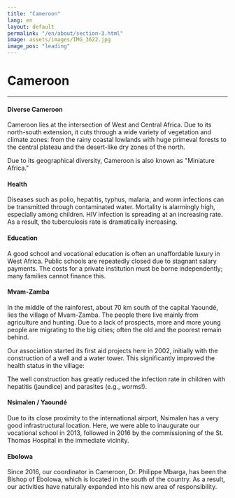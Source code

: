 ```yaml
---
title: "Cameroon"
lang: en
layout: default
permalink: "/en/about/section-3.html"
image: assets/images/IMG_3622.jpg
image_pos: "leading"
---
```


# Cameroon
---

#### Diverse Cameroon

Cameroon lies at the intersection of West and Central Africa. Due to its north-south extension, it cuts through a wide variety of vegetation and climate zones: from the rainy coastal lowlands with huge primeval forests to the central plateau and the desert-like dry zones of the north.

Due to its geographical diversity, Cameroon is also known as "Miniature Africa."

#### Health

Diseases such as polio, hepatitis, typhus, malaria, and worm infections can be transmitted through contaminated water. Mortality is alarmingly high, especially among children. HIV infection is spreading at an increasing rate. As a result, the tuberculosis rate is dramatically increasing.

#### Education

A good school and vocational education is often an unaffordable luxury in West Africa. Public schools are repeatedly closed due to stagnant salary payments. The costs for a private institution must be borne independently; many families cannot finance this.

#### Mvam-Zamba

In the middle of the rainforest, about 70 km south of the capital Yaoundé, lies the village of Mvam-Zamba. The people there live mainly from agriculture and hunting. Due to a lack of prospects, more and more young people are migrating to the big cities; often the old and the poorest remain behind.

Our association started its first aid projects here in 2002, initially with the construction of a well and a water tower. This significantly improved the health status in the village:

The well construction has greatly reduced the infection rate in children with hepatitis (jaundice) and parasites (e.g., worms!).

#### Nsimalen / Yaoundé

Due to its close proximity to the international airport, Nsimalen has a very good infrastructural location. Here, we were able to inaugurate our vocational school in 2013, followed in 2016 by the commissioning of the St. Thomas Hospital in the immediate vicinity.

#### Ebolowa

Since 2016, our coordinator in Cameroon, Dr. Philippe Mbarga, has been the Bishop of Ebolowa, which is located in the south of the country. As a result, our activities have naturally expanded into his new area of responsibility.
